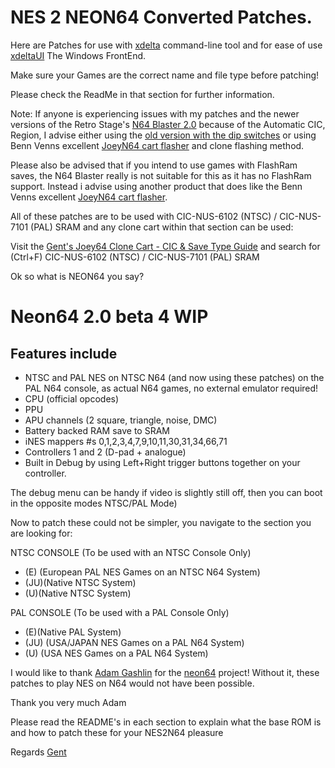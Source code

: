 # NES 2 NEON64 Converted Patches.

Here are Patches for use with [xdelta](http://xdelta.org/) command-line tool and for ease of use [xdeltaUI](https://www.romhacking.net/utilities/598/) The Windows FrontEnd.

Make sure your Games are the correct name and file type before patching!

Please check the ReadMe in that section for further information.

Note: If anyone is experiencing issues with my patches and the newer versions of the Retro Stage's [N64 Blaster 2.0](https://retrostage.net/?product=n64-blaster-2-0) because of the Automatic CIC, Region, I advise either using the [old version with the dip switches](https://web.archive.org/web/20210622192800/https://retrostage.net/?product=n64-blaster-2-0)  or using Benn Venns excellent [JoeyN64 cart flasher](https://bennvenn.myshopify.com/products/joeyn64-cart-flasher) and clone flashing method.

Please also be advised that if you intend to use games with FlashRam saves, the N64 Blaster really is not suitable for this as it has no FlashRam support. Instead i advise using another product that does like the Benn Venns excellent [JoeyN64 cart flasher](https://bennvenn.myshopify.com/products/joeyn64-cart-flasher).

All of these patches are to be used with CIC-NUS-6102 (NTSC) / CIC-NUS-7101 (PAL) SRAM and any clone cart within that section can be used:

Visit the [Gent's Joey64 Clone Cart - CIC & Save Type Guide](https://github.com/TheGent/Gents-N64-xdelta-Patches/blob/main/Gent's%20Joey64%20Clone%20Cart%20-%20CIC%20%26%20Save%20Type%20Guide.md) and search for (Ctrl+F) CIC-NUS-6102 (NTSC) / CIC-NUS-7101 (PAL) SRAM


Ok so what is NEON64 you say?

Neon64 2.0 beta 4 WIP
=================

Features include
--------

- NTSC and PAL NES on NTSC N64 (and now using these patches) on the PAL N64 console, as actual N64 games, no external emulator required!
- CPU (official opcodes)
- PPU
- APU channels (2 square, triangle, noise, DMC)
- Battery backed RAM save to SRAM
- iNES mappers #s 0,1,2,3,4,7,9,10,11,30,31,34,66,71
- Controllers 1 and 2  (D-pad + analogue)
- Built in Debug by using Left+Right trigger buttons together on your controller.

The debug menu can be handy if video is slightly still off, then you can boot in the opposite modes NTSC/PAL Mode)

Now to patch these could not be simpler, you navigate to the section you are looking for:

NTSC CONSOLE (To be used with an NTSC Console Only)

- (E) (European PAL NES Games on an NTSC N64 System)
- (JU)(Native NTSC System)
- (U)(Native NTSC System)


PAL CONSOLE (To be used with a PAL Console Only)

- (E)(Native PAL System)
- (JU) (USA/JAPAN NES Games on a PAL N64 System)
- (U) (USA  NES Games on a PAL N64 System)

I would like to thank [Adam Gashlin](http://xdelta.org/) for the [neon64](https://hcs64.com/neon64.html) project!
Without it, these patches to play NES on N64 would not have been possible.

Thank you very much Adam

Please read the README's in each section to explain what the base ROM is and how to patch these for your NES2N64 pleasure

Regards
[Gent](https://github.com/TheGent)






